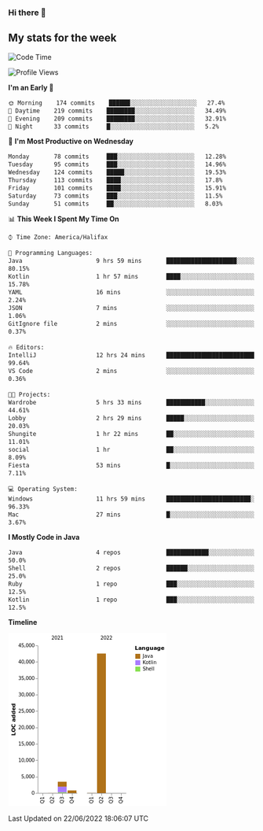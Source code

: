 ### Hi there 👋

## My stats for the week
<!--START_SECTION:waka-->
![Code Time](http://img.shields.io/badge/Code%20Time-288%20hrs%2042%20mins-blue)

![Profile Views](http://img.shields.io/badge/Profile%20Views-0-blue)

**I'm an Early 🐤** 

```text
🌞 Morning    174 commits    ██████░░░░░░░░░░░░░░░░░░░   27.4% 
🌆 Daytime    219 commits    ████████░░░░░░░░░░░░░░░░░   34.49% 
🌃 Evening    209 commits    ████████░░░░░░░░░░░░░░░░░   32.91% 
🌙 Night      33 commits     █░░░░░░░░░░░░░░░░░░░░░░░░   5.2%

```
📅 **I'm Most Productive on Wednesday** 

```text
Monday       78 commits     ███░░░░░░░░░░░░░░░░░░░░░░   12.28% 
Tuesday      95 commits     ███░░░░░░░░░░░░░░░░░░░░░░   14.96% 
Wednesday    124 commits    █████░░░░░░░░░░░░░░░░░░░░   19.53% 
Thursday     113 commits    ████░░░░░░░░░░░░░░░░░░░░░   17.8% 
Friday       101 commits    ████░░░░░░░░░░░░░░░░░░░░░   15.91% 
Saturday     73 commits     ███░░░░░░░░░░░░░░░░░░░░░░   11.5% 
Sunday       51 commits     ██░░░░░░░░░░░░░░░░░░░░░░░   8.03%

```


📊 **This Week I Spent My Time On** 

```text
⌚︎ Time Zone: America/Halifax

💬 Programming Languages: 
Java                     9 hrs 59 mins       ████████████████████░░░░░   80.15% 
Kotlin                   1 hr 57 mins        ████░░░░░░░░░░░░░░░░░░░░░   15.78% 
YAML                     16 mins             ░░░░░░░░░░░░░░░░░░░░░░░░░   2.24% 
JSON                     7 mins              ░░░░░░░░░░░░░░░░░░░░░░░░░   1.06% 
GitIgnore file           2 mins              ░░░░░░░░░░░░░░░░░░░░░░░░░   0.37%

🔥 Editors: 
IntelliJ                 12 hrs 24 mins      █████████████████████████   99.64% 
VS Code                  2 mins              ░░░░░░░░░░░░░░░░░░░░░░░░░   0.36%

🐱‍💻 Projects: 
Wardrobe                 5 hrs 33 mins       ███████████░░░░░░░░░░░░░░   44.61% 
Lobby                    2 hrs 29 mins       █████░░░░░░░░░░░░░░░░░░░░   20.03% 
Shungite                 1 hr 22 mins        ██░░░░░░░░░░░░░░░░░░░░░░░   11.01% 
social                   1 hr                ██░░░░░░░░░░░░░░░░░░░░░░░   8.09% 
Fiesta                   53 mins             █░░░░░░░░░░░░░░░░░░░░░░░░   7.11%

💻 Operating System: 
Windows                  11 hrs 59 mins      ████████████████████████░   96.33% 
Mac                      27 mins             █░░░░░░░░░░░░░░░░░░░░░░░░   3.67%

```

**I Mostly Code in Java** 

```text
Java                     4 repos             ████████████░░░░░░░░░░░░░   50.0% 
Shell                    2 repos             ██████░░░░░░░░░░░░░░░░░░░   25.0% 
Ruby                     1 repo              ███░░░░░░░░░░░░░░░░░░░░░░   12.5% 
Kotlin                   1 repo              ███░░░░░░░░░░░░░░░░░░░░░░   12.5%

```


**Timeline**

![Chart not found](https://raw.githubusercontent.com/lyndseyy/lyndseyy/main/charts/bar_graph.png) 


 Last Updated on 22/06/2022 18:06:07 UTC
<!--END_SECTION:waka-->
